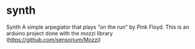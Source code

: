 # synth
Synth 
A simple arpegiator that plays "on the run" by Pink Floyd.
This is an arduino project done with the mozzi library (https://github.com/sensorium/Mozzi)
